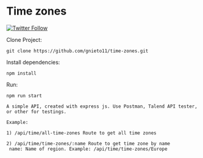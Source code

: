 # Time zones

[![Twitter Follow](https://img.shields.io/twitter/follow/maktub82.svg?style=social&label=Follow)](https://twitter.com/gonzalonietot)

Clone Project:
```
git clone https://github.com/gnieto11/time-zones.git
```

Install dependencies:
```
npm install
```
Run:
```
npm run start
```
```
A simple API, created with express js. Use Postman, Talend API tester, or other for testings.

Example: 

1) /api/time/all-time-zones Route to get all time zones

2) /api/time/time-zones/:name Route to get time zone by name
 name: Name of region. Example: /api/time/time-zones/Europe
```

